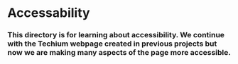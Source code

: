 # Accessability
### This directory is for learning about accessibility. We continue with the Techium webpage created in previous projects but now we are making many aspects of the page more accessible.